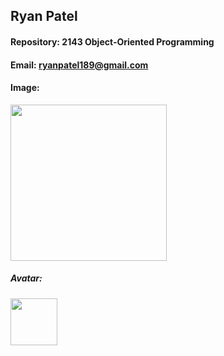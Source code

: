 ## Ryan Patel

#### Repository: 2143 Object-Oriented Programming

#### Email: ryanpatel189@gmail.com

#### Image:

<img src="https://github.com/user-attachments/assets/3dec446b-da86-4cd2-a54a-ca29f053f49a" width="250" height="250" />


##### Avatar: 

<img src="https://github.com/user-attachments/assets/6270e5cb-1a19-48a7-9861-af64c243ce0a" width="75" height="75" />

